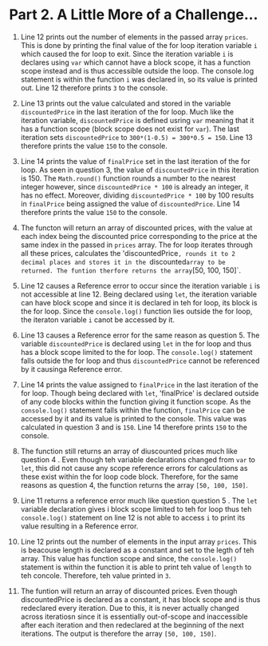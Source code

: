 # Part 2. A Little More of a Challenge...

1. Line 12 prints out the number of elements in the passed array `prices`. This
   is done by printing the final value of the for loop iteration variable `i`
   which caused the for loop to exit. Since the iteration variable `i` is
   declares using `var` which cannot have a block scope, it has a function scope
   instead and is thus accessible outside the loop. The console.log statement is
   within the function `i` was declared in, so its value is printed out. Line 12
   therefore prints `3` to the console.

2. Line 13 prints out the value calculated and stored in the variable
   `discountedPrice` in the last iteration of the for loop. Much like the
   iteration variable, `discountedPrice` is defined usring `var` meaning that it
   has a function scope (block scope does not exist for `var`). The last
   iteration sets `discountedPrice` to `300*(1-0.5) = 300*0.5 = 150`. Line 13
   therefore prints the value `150` to the console.

3. Line 14 prints the value of `finalPrice` set in the last iteration of the for
   loop. As seen in question 3, the value of `discountedPrice` in this iteration
   is 150. The `Math.round()` function rounds a number to the nearest integer
   however, since `discountedPrice * 100` is already an integer, it has no effect.
   Moreover, dividing `discountedPrice * 100` by 100 results in `finalPrice`
   being assigned the value of `discountedPrice`. Line 14 therefore prints the
   value `150` to the console.

4. The functon will return an array of discounted prices, with the value at each
   index being the discounted price corresponding to the price at the same index
   in the passed in `prices` array. The for loop iterates through all these
   prices, calculates the 'discountedPrice`, rounds it to 2 decimal places and
   stores it in the `discounted` array to be returned. The funtion therfore
   returns the array `[50, 100, 150]`.

5. Line 12 causes a Reference error to occur since the iteration variable `i` is
   not accessible at line 12. Being declared using `let`, the iteration
   variable can have block scope and since it is declared in teh for loop, its
   block is the for loop. Since the `console.log()` function lies outside the
   for loop, the iteraton variable `i` canot be accessed by it.

6. Line 13 causes a Reference error for the same reason as question 5. The
   variable `discountedPrice` is declared using `let` in the for loop and thus
   has a block scope limited to the for loop. The `console.log()` statement
   falls outside the for loop and thus `discountedPrice` cannot be referenced by
   it causinga Reference error.

7. Line 14 prints the value assigned to `finalPrice` in the last iteration of
   the for loop. Though being declared with `let`, 'finalPrice' is declared
   outside of any code blocks within the function giving it function scope. As
   the `console.log()` statement falls within the function, `finalPrice` can be
   accessed by it and its value is printed to the console. This value was
   calculated in question 3 and is `150`. Line 14 therefore prints `150` to the
   console.

8. The function still returns an array of diuscounted prices much like question
   4 . Even though teh variable declarations changed from `var` to `let`, this 
   did not cause any scope reference errors for calculations as these exist
   within the for loop code block. Therefore, for the same reasons as question
   4, the function returns the array `[50, 100, 150]`.

9. Line 11 returns a reference error much like question question 5 . The `let`
   variable declaration gives i block scope limited to teh for loop thus teh
   `console.log()` statement on line 12 is not able to access `i` to print its
   value resulting in a Reference error. 

10.  Line 12 prints out the number of elements in the input array `prices`. This is beacouse length is declared as a constant and set to the legth of teh array. This value has function scope and since, the `console.log()` statement is within the function it is able to print teh value of `length` to teh concole. Therefore, teh value printed in `3`.

11. The  funtion will return an array of discounted prices. Even though
	discountedPrice is declared as a constant, it has block scope and is thus
	redeclared every iteration. Due to this, it is never actually changed across
	iteratiosn since it is essentially out-of-scope and inaccessible after each
	iteration and then redeclared at the beginning of the next iterations. The
	output is therefore the array `[50, 100, 150]`.
